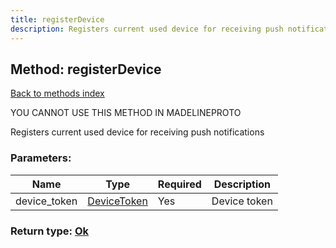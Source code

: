 ```yaml
---
title: registerDevice
description: Registers current used device for receiving push notifications
---
```

## Method: registerDevice  
[Back to methods index](index.md)


YOU CANNOT USE THIS METHOD IN MADELINEPROTO


Registers current used device for receiving push notifications

### Parameters:

| Name     |    Type       | Required | Description |
|----------|---------------|----------|-------------|
|device\_token|[DeviceToken](../types/DeviceToken.md) | Yes|Device token|


### Return type: [Ok](../types/Ok.md)

